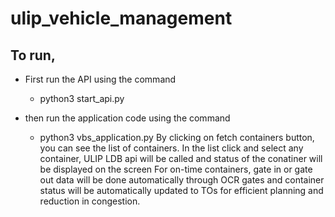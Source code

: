 # ulip_vehicle_management

## To run,
  - First run the API using the command
    - python3 start_api.py
   
  - then run the application code using the command
    - python3 vbs_application.py
   By clicking on fetch containers button, you can see the list of containers.
   In the list click and select any container, ULIP LDB api will be called and status of the conatiner will be displayed on the screen
   For on-time containers, gate in or gate out data will be done automatically through OCR gates and container status will be automatically updated to TOs for efficient planning and reduction in congestion.
